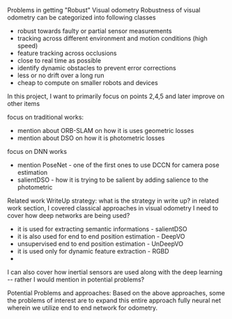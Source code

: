 


Problems in getting "Robust" Visual odometry
Robustness of visual odometry can be categorized into following classes 
- robust towards faulty or partial sensor measurements 
- tracking across different environment and motion conditions (high speed)
- feature tracking across occlusions
- close to real time as possible
- identify dynamic obstacles to prevent error corrections
- less or no drift over a long run
- cheap to compute on smaller robots and devices

In this project, I want to primarily focus on points 2,4,5 and later improve on other items

focus on traditional works:
- mention about ORB-SLAM on how it is uses geometric losses
- mention about DSO on how it is photometric losses

focus on DNN works
- mention PoseNet - one of the first ones to use DCCN for camera pose estimation
- salientDSO - how it is trying to be salient by adding salience to the photometric 

Related work
WriteUp strategy:
what is the strategy in write up? 
in related work section, I covered classical approaches in visual odometry 
I need to cover how deep networks are being used? 
- it is used for extracting semantic informations - salientDSO 
- it is also used for end to end position estimation - DeepVO
- unsupervised end to end position estimation - UnDeepVO
- it is used only for dynamic feature extraction - RGBD
- 

I can also cover how inertial sensors are used along with the deep learning -- rather I would mention in potential problems? 


Potential Problems and approaches:
Based on the above approaches, some the problems of interest are to expand this entire approach fully neural net wherein we utilize end to end network for odometry. 

